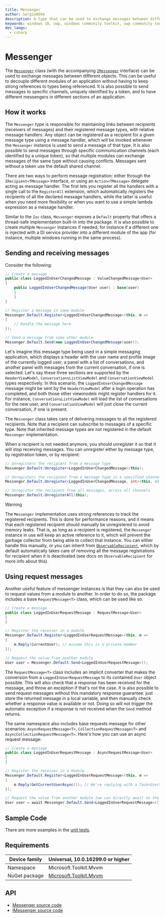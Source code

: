 ```yaml
---
title: Messenger
author: Sergio0694
description: A type that can be used to exchange messages between different objects
keywords: windows 10, uwp, windows community toolkit, uwp community toolkit, uwp toolkit, mvvm, service, messenger, messaging, net core, net standard
dev_langs:
  - csharp
---
```


# Messenger

The [`Messenger`](https://docs.microsoft.com/dotnet/api/microsoft.toolkit.mvvm.Messaging.Messenger) class (with the accompanying [`IMessenger`](https://docs.microsoft.com/dotnet/api/microsoft.toolkit.mvvm.Messaging.IMessenger) interface) can be used to exchange messages between different objects. This can be useful to decouple different modules of an application without having to keep strong references to types being referenced. It is also possible to send messages to specific channels, uniquely identified by a token, and to have different messengers in different sections of an application. 

## How it works

The `Messenger` type is responsible for maintaining links between recipients (receivers of messages) and their registered message types, with relative message handlers. Any object can be registered as a recipient for a given message type using a message handler, which will be invoked whenever the `Messenger` instance is used to send a message of that type. It is also possible to send messages through specific communication channels (each identified by a unique token), so that multiple modules can exchange messages of the same type without causing conflicts. Messages sent without a token use the default shared channel.

There are two ways to perform message registration: either through the `IRecipient<TMessage>` interface, or using an `Action<TMessage>` delegate acting as message handler. The first lets you register all the handlers with a single call to the `RegisterAll` extension, which automatically registers the recipients of all the declared message handlers, while the latter is useful when you need more flexibility or when you want to use a simple lambda expression as a message handler.

Similar to the `Ioc` class, `Messenger` exposes a `Default` property that offers a thread-safe implementation built-in into the package. It is also possible to create multiple `Messenger` instances if needed, for instance if a different one is injected with a DI service provider into a different module of the app (for instance, multiple windows running in the same process).

## Sending and receiving messages

Consider the following:

```csharp
// Create a message
public class LoggedInUserChangedMessage : ValueChangedMessage<User>
{
    public LoggedInUserChangedMessage(User user) : base(user)
    {        
    }
}

// Register a message in some module
Messenger.Default.Register<LoggedInUserChangedMessage>(this, m =>
{
    // Handle the message here
});

// Send a message from some other module
Messenger.Default.Send(new LoggedInUserChangedMessage(user));
```

Let's imagine this message type being used in a simple messaging application, which displays a header with the user name and profile image of the currently logged user, a panel with a list of conversations, and another panel with messages from the current conversation, if one is selected. Let's say these three sections are supported by the `HeaderViewModel`, `ConversationsListViewModel` and `ConversationViewModel` types respectively. In this scenario, the `LoggedInUserChangedMessage` message might be sent by the `HeaderViewModel` after a login operation has completed, and both those other viewmodels might register handlers for it. For instance, `ConversationsListViewModel` will load the list of conversations for the new user, and `ConversationViewModel` will just close the current conversation, if one is present.

The `Messenger` class takes care of delivering messages to all the registered recipients. Note that a recipient can subscribe to messages of a specific type. Note that inherited message types are not registered in the default `Messenger` implementation.

When a recipient is not needed anymore, you should unregister it so that it will stop receiving messages. You can unregister either by message type, by registration token, or by recipient:

```csharp
// Unregisters the recipient from a message type
Messenger.Default.Unregister<LoggedInUserChangedMessage>(this);

// Unregisters the recipient from a message type in a specified channel
Messenger.Default.Unregister<LoggedInUserChangedMessage, int>(this, 42);

// Unregister the recipient from all messages, across all channels
Messenger.Default.UnregisterAll(this);
```

> [!WARNING]
> The `Messenger` implementation uses strong references to track the registered recipients. This is done for performance reasons, and it means that each registered recipient should manually be unregistered to avoid memory leaks. That is, as long as a recipient is registered, the `Messenger` instance in use will keep an active reference to it, which will prevent the garbage collector from being able to collect that instance. You can either handle this manually, or you can inherit from [`ObservableRecipient`](ObservableRecipient.md), which by default automatically takes care of removing all the message registrations for recipient when it is deactivated (see docs on `ObservableRecipient` for more info about this).

## Using request messages

Another useful feature of messenger instances is that they can also be used to request values from a module to another. In order to do so, the package includes a base `RequestMessage<T>` class, which can be used like so:

```csharp
// Create a message
public class LoggedInUserRequestMessage : RequestMessage<User>
{
}

// Register the receiver in a module
Messenger.Default.Register<LoggedInUserRequestMessage>(this, m =>
{
    m.Reply(CurrentUser); // Assume this is a private member
});

// Request the value from another module
User user = Messenger.Default.Send<LoggedInUserRequestMessage>();
```

The `RequestMessage<T>` class includes an implicit converter that makes the conversion from a `LoggedInUserRequestMessage` to its contained `User` object possible. This will also check that a response has been received for the message, and throw an exception if that's not the case. It is also possible to send request messages without this mandatory response guarantee: just store the returned message in a local variable, and then manually check whether a response value is available or not. Doing so will not trigger the automatic exception if a response is not received when the `Send` method returns.

The same namespace also includes base requests message for other scenarios: `AsyncRequestMessage<T>`, `CollectionRequestMessage<T>` and `AsyncCollectionRequestMessage<T>`.
Here's how you can use an async request message:

```csharp
// Create a message
public class LoggedInUserRequestMessage : AsyncRequestMessage<User>
{
}

// Register the receiver in a module
Messenger.Default.Register<LoggedInUserRequestMessage>(this, m =>
{
    m.Reply(GetCurrentUserAsync()); // We're replying with a Task<User>
});

// Request the value from another module (we can directly await on the request)
User user = await Messenger.Default.Send<LoggedInUserRequestMessage>();
```

## Sample Code

There are more examples in the [unit tests](https://github.com/Microsoft/WindowsCommunityToolkit//blob/master/UnitTests/UnitTests.Shared/Mvvm).

## Requirements

| Device family | Universal, 10.0.16299.0 or higher |
| --- | --- |
| Namespace | Microsoft.Toolkit.Mvvm |
| NuGet package | [Microsoft.Toolkit.Mvvm](https://www.nuget.org/packages/Microsoft.Toolkit.Mvvm/) |

## API

* [Messenger source code](https://github.com/Microsoft/WindowsCommunityToolkit//blob/master/Microsoft.Toolkit.Mvvm/Messaging/Messenger.cs)
* [IMessenger source code](https://github.com/Microsoft/WindowsCommunityToolkit//blob/master/Microsoft.Toolkit.Mvvm/Messaging/IMessenger.cs)
